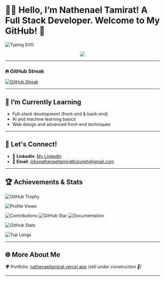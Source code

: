 # 👨‍💻 Hello, I’m Nathenael Tamirat! A Full Stack Developer. Welcome to My GitHub! 👋

![Typing SVG](https://readme-typing-svg.herokuapp.com/?lines=Full-Stack+Developer;AI+Enthusiast;Educator;Nathenael+Tamirat)

<p align="center">
  <a href="https://skillicons.dev">
    <img src="https://skillicons.dev/icons?i=javascript,git,php,python,kotlin,swift,react,angular,html,css,react,nodejs,express,mongodb,java,android" />
  </a>
</p>

---

### 🔥 GitHub Streak

[![GitHub Streak](https://streak-stats.demolab.com?user=nathenaeltamirat&theme=dark&border_radius=10)](https://git.io/streak-stats)

---

## 🌱 I’m Currently Learning

- Full-stack development (front-end & back-end)
- AI and machine learning basics
- Web design and advanced front-end techniques

---

## 💬 Let's Connect!

- 🔗 **LinkedIn**: [My LinkedIn](https://www.linkedin.com/in/nathenael-t-02361533b/)
- 📧 **Email**: [jobsnathenaeltamiratbizuneh@gmail.com](mailto:jobsnathenaeltamiratbizuneh@gmail.com)

---

## 🏆 Achievements & Stats

![GitHub Trophy](https://github-profile-trophy.vercel.app/?username=nathenaeltamirat&theme=dark&column=7&margin-w=15&margin-h=15&no-frame=true&title=MultiLanguage,Commit,Repositories&row=1&color=ffcc00)

![Profile Views](https://komarev.com/ghpvc/?username=nathenaeltamirat&color=ffcc00&style=flat-square&label=Profile%20Views)

![Contributions](https://img.shields.io/badge/Contributions-100+_days-ffcc00?style=flat&logo=github&logoColor=ff5c5c)
![GitHub Star](https://img.shields.io/badge/GitHub_Star-⭐-ffcc00?style=flat&logo=github&logoColor=ff5c5c)
![Documentation](https://img.shields.io/badge/Documentation-Complete-ffcc00?style=flat&logo=github&logoColor=ff5c5c)

![GitHub Stats](https://github-readme-stats.vercel.app/api?username=nathenaeltamirat&show_icons=true&hide_title=true&count_private=true&hide=prs&theme=dark&bg_color=2D2D2D&border_radius=10&hide_border=true)

![Top Langs](https://github-readme-stats.vercel.app/api/top-langs/?username=nathenaeltamirat&layout=compact)


---

## 🌐 More About Me

🌍 Portfolio: [nathenaeltamirat.vercel.app](https://nathenaeltamirat.vercel.app) *(still under construction 🚧)*

---


